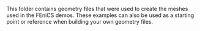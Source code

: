 This folder contains geometry files that were used to create the meshes used in the FEniCS demos.
These examples can also be used as a starting point or reference when building your own geometry files.
